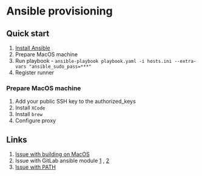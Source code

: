# Ansible provisioning

## Quick start

1. [Install Ansible](https://docs.ansible.com/ansible/latest/installation_guide/intro_installation.html)
2. Prepare MacOS machine
3. Run playbook - `ansible-playbook playbook.yaml -i hosts.ini --extra-vars "ansible_sudo_pass=***"`
4. Register runner

### Prepare MacOS machine

1. Add your public SSH key to the authorized_keys
2. Install `XCode`
3. Install `brew`
4. Configure proxy

## Links

1. [Issue with building on MacOS](https://github.com/ycm-core/YouCompleteMe/issues/3770)
2. Issue with GitLab ansible module [1](https://github.com/ansible-collections/community.general/issues/440)
   , [2](https://github.com/ansible-collections/community.general/pull/1491)
3. [Issue with PATH](https://gitlab.com/gitlab-org/gitlab-runner/-/issues/3463)
